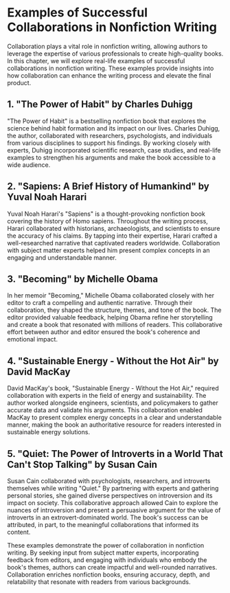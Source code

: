 Examples of Successful Collaborations in Nonfiction Writing
======================================================================

Collaboration plays a vital role in nonfiction writing, allowing authors to leverage the expertise of various professionals to create high-quality books. In this chapter, we will explore real-life examples of successful collaborations in nonfiction writing. These examples provide insights into how collaboration can enhance the writing process and elevate the final product.

**1. "The Power of Habit" by Charles Duhigg**
---------------------------------------------

"The Power of Habit" is a bestselling nonfiction book that explores the science behind habit formation and its impact on our lives. Charles Duhigg, the author, collaborated with researchers, psychologists, and individuals from various disciplines to support his findings. By working closely with experts, Duhigg incorporated scientific research, case studies, and real-life examples to strengthen his arguments and make the book accessible to a wide audience.

**2. "Sapiens: A Brief History of Humankind" by Yuval Noah Harari**
-------------------------------------------------------------------

Yuval Noah Harari's "Sapiens" is a thought-provoking nonfiction book covering the history of Homo sapiens. Throughout the writing process, Harari collaborated with historians, archaeologists, and scientists to ensure the accuracy of his claims. By tapping into their expertise, Harari crafted a well-researched narrative that captivated readers worldwide. Collaboration with subject matter experts helped him present complex concepts in an engaging and understandable manner.

**3. "Becoming" by Michelle Obama**
-----------------------------------

In her memoir "Becoming," Michelle Obama collaborated closely with her editor to craft a compelling and authentic narrative. Through their collaboration, they shaped the structure, themes, and tone of the book. The editor provided valuable feedback, helping Obama refine her storytelling and create a book that resonated with millions of readers. This collaborative effort between author and editor ensured the book's coherence and emotional impact.

**4. "Sustainable Energy - Without the Hot Air" by David MacKay**
-----------------------------------------------------------------

David MacKay's book, "Sustainable Energy - Without the Hot Air," required collaboration with experts in the field of energy and sustainability. The author worked alongside engineers, scientists, and policymakers to gather accurate data and validate his arguments. This collaboration enabled MacKay to present complex energy concepts in a clear and understandable manner, making the book an authoritative resource for readers interested in sustainable energy solutions.

**5. "Quiet: The Power of Introverts in a World That Can't Stop Talking" by Susan Cain**
----------------------------------------------------------------------------------------

Susan Cain collaborated with psychologists, researchers, and introverts themselves while writing "Quiet." By partnering with experts and gathering personal stories, she gained diverse perspectives on introversion and its impact on society. This collaborative approach allowed Cain to explore the nuances of introversion and present a persuasive argument for the value of introverts in an extrovert-dominated world. The book's success can be attributed, in part, to the meaningful collaborations that informed its content.

These examples demonstrate the power of collaboration in nonfiction writing. By seeking input from subject matter experts, incorporating feedback from editors, and engaging with individuals who embody the book's themes, authors can create impactful and well-rounded narratives. Collaboration enriches nonfiction books, ensuring accuracy, depth, and relatability that resonate with readers from various backgrounds.
